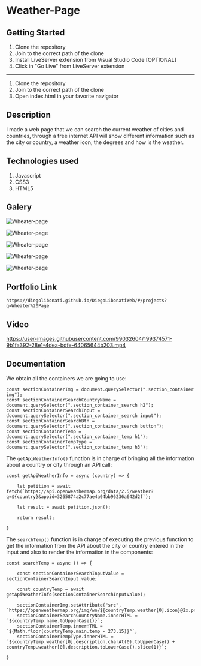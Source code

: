 # Weather-Page

## Getting Started

1. Clone the repository
2. Join to the correct path of the clone
3. Install LiveServer extension from Visual Studio Code [OPTIONAL]
4. Click in "Go Live" from LiveServer extension

---

1. Clone the repository
2. Join to the correct path of the clone
3. Open index.html in your favorite navigator

## Description

I made a web page that we can search the current weather of cities and countries, through a free internet API will show different information such as the city or country, a weather icon, the degrees and how is the weather.

## Technologies used

1. Javascript
2. CSS3
3. HTML5

## Galery

![Wheater-page](https://raw.githubusercontent.com/DiegoLibonati/DiegoLibonatiWeb/main/data/projects/Javascript/Imagenes/Wheater-0.jpg)

![Wheater-page](https://raw.githubusercontent.com/DiegoLibonati/DiegoLibonatiWeb/main/data/projects/Javascript/Imagenes/Wheater-1.jpg)

![Wheater-page](https://raw.githubusercontent.com/DiegoLibonati/DiegoLibonatiWeb/main/data/projects/Javascript/Imagenes/Wheater-2.jpg)

![Wheater-page](https://raw.githubusercontent.com/DiegoLibonati/DiegoLibonatiWeb/main/data/projects/Javascript/Imagenes/Wheater-3.jpg)

![Wheater-page](https://raw.githubusercontent.com/DiegoLibonati/DiegoLibonatiWeb/main/data/projects/Javascript/Imagenes/Wheater-4.jpg)

## Portfolio Link

`https://diegolibonati.github.io/DiegoLibonatiWeb/#/projects?q=Wheater%20Page`

## Video

https://user-images.githubusercontent.com/99032604/199374571-9b1fa392-28e1-4dea-bdfe-64065644b203.mp4

## Documentation

We obtain all the containers we are going to use:

```
const sectionContainerImg = document.querySelector(".section_container img");
const sectionContainerSearchCountryName = document.querySelector(".section_container_search h2");
const sectionContainerSearchInput = document.querySelector(".section_container_search input");
const sectionContainerSearchBtn = document.querySelector(".section_container_search button");
const sectionContainerTemp = document.querySelector(".section_container_temp h1");
const sectionContainerTempType = document.querySelector(".section_container_temp h3");
```

The `getApiWeatherInfo()` function is in charge of bringing all the information about a country or city through an API call:

```
const getApiWeatherInfo = async (country) => {

    let petition = await fetch(`https://api.openweathermap.org/data/2.5/weather?q=${country}&appid=3265874a2c77ae4a04bb96236a642d2f`);

    let result = await petition.json();

    return result;

}
```

The `searchTemp()` function is in charge of executing the previous function to get the information from the API about the city or country entered in the input and also to render the information in the components:

```
const searchTemp = async () => {

    const sectionContainerSearchInputValue = sectionContainerSearchInput.value;

    const countryTemp = await getApiWeatherInfo(sectionContainerSearchInputValue);

    sectionContainerImg.setAttribute("src", `https://openweathermap.org/img/wn/${countryTemp.weather[0].icon}@2x.png`);
    sectionContainerSearchCountryName.innerHTML = `${countryTemp.name.toUpperCase()}`;
    sectionContainerTemp.innerHTML = `${Math.floor(countryTemp.main.temp - 273.15)}°`;
    sectionContainerTempType.innerHTML = `${countryTemp.weather[0].description.charAt(0).toUpperCase() + countryTemp.weather[0].description.toLowerCase().slice(1)}`;

}
```
